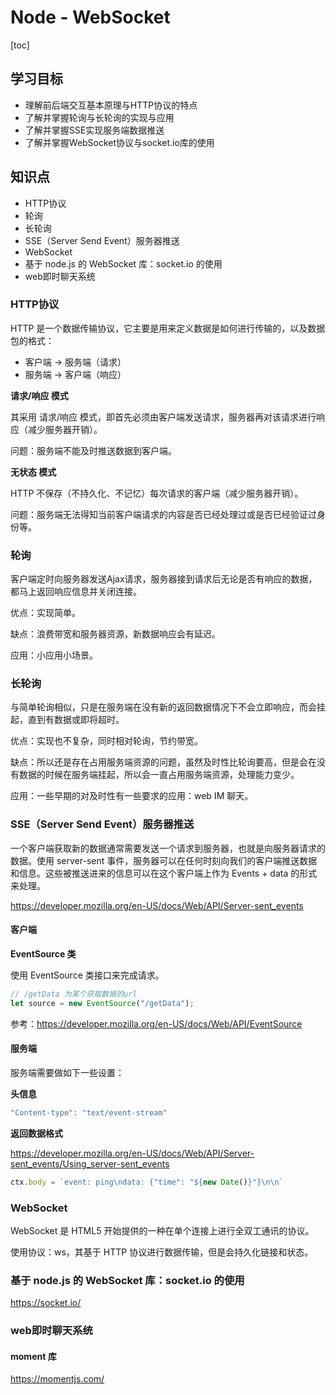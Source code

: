 # Node - WebSocket

[toc]

## 学习目标

- 理解前后端交互基本原理与HTTP协议的特点
- 了解并掌握轮询与长轮询的实现与应用
- 了解并掌握SSE实现服务端数据推送
- 了解并掌握WebSocket协议与socket.io库的使用



## 知识点

- HTTP协议
- 轮询
- 长轮询
- SSE（Server Send Event）服务器推送
- WebSocket
- 基于 node.js 的 WebSocket 库：socket.io 的使用
- web即时聊天系统



### HTTP协议

HTTP 是一个数据传输协议，它主要是用来定义数据是如何进行传输的，以及数据包的格式：

- 客户端 -> 服务端（请求）
- 服务端 -> 客户端（响应）

**请求/响应 模式**

其采用 请求/响应 模式，即首先必须由客户端发送请求，服务器再对该请求进行响应（减少服务器开销）。

问题：服务端不能及时推送数据到客户端。

**无状态 模式**

HTTP 不保存（不持久化、不记忆）每次请求的客户端（减少服务器开销）。

问题：服务端无法得知当前客户端请求的内容是否已经处理过或是否已经验证过身份等。



### 轮询

客户端定时向服务器发送Ajax请求，服务器接到请求后无论是否有响应的数据，都马上返回响应信息并关闭连接。

优点：实现简单。

缺点：浪费带宽和服务器资源，新数据响应会有延迟。

应用：小应用小场景。



### 长轮询

与简单轮询相似，只是在服务端在没有新的返回数据情况下不会立即响应，而会挂起，直到有数据或即将超时。

优点：实现也不复杂，同时相对轮询，节约带宽。

缺点：所以还是存在占用服务端资源的问题，虽然及时性比轮询要高，但是会在没有数据的时候在服务端挂起，所以会一直占用服务端资源，处理能力变少。

应用：一些早期的对及时性有一些要求的应用：web IM 聊天。



### SSE（Server Send Event）服务器推送

一个客户端获取新的数据通常需要发送一个请求到服务器，也就是向服务器请求的数据。使用 server-sent 事件，服务器可以在任何时刻向我们的客户端推送数据和信息。这些被推送进来的信息可以在这个客户端上作为 Events + data 的形式来处理。

https://developer.mozilla.org/en-US/docs/Web/API/Server-sent_events

#### 客户端

**EventSource 类**

使用 EventSource 类接口来完成请求。

```js
// /getData 为某个获取数据的url
let source = new EventSource("/getData");
```

参考：https://developer.mozilla.org/en-US/docs/Web/API/EventSource

#### 服务端

服务端需要做如下一些设置：

**头信息**

```js
"Content-type": "text/event-stream"
```

**返回数据格式**

https://developer.mozilla.org/en-US/docs/Web/API/Server-sent_events/Using_server-sent_events

```js
ctx.body = `event: ping\ndata: {"time": "${new Date()}"}\n\n`
```



### WebSocket

WebSocket 是 HTML5 开始提供的一种在单个连接上进行全双工通讯的协议。

使用协议：ws，其基于 HTTP 协议进行数据传输，但是会持久化链接和状态。



### 基于 node.js 的 WebSocket 库：socket.io 的使用

https://socket.io/



### web即时聊天系统



#### moment 库

https://momentjs.com/